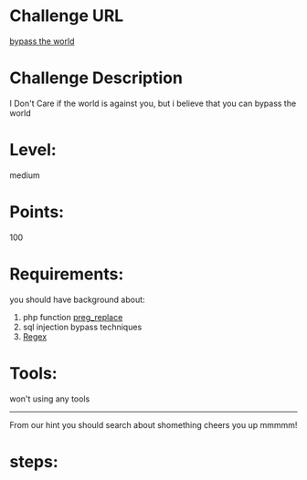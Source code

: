 Challenge URL
===============
[bypass the world](https://cybertalents.com/challenges/web/bypass-the-world)

Challenge Description
===============
I Don't Care if the world is against you, but i believe that you can bypass the world

Level:
===============
medium

Points:
===============
100

Requirements: 
===============
you should have background about:
1. php function [preg_replace](https://www.php.net/manual/en/function.preg-replace.php) 
2. sql injection bypass techniques 
3. [Regex](https://github.com/ziishaned/learn-regex/blob/master/README.md)

Tools:
===============
won't using any tools

___

From our hint you should search about shomething cheers you up mmmmm!
# steps:
